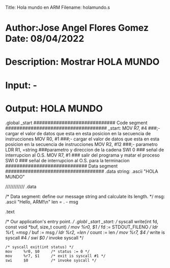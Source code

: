  Title: Hola mundo en ARM					Filename: holamundo.s
# Author:Jose Angel Flores Gomez				Date: 08/04/2022
# Description: Mostrar HOLA MUNDO
# Input: -
# Output: HOLA MUNDO

.global _start
############################# Code segment ####################################
_start:
  MOV R7, #4 ###;- cargar el valor de datos que esta en esta posicion en la secuencia de instrucciones
  MOV R0, #1 ###;- cargar el valor de datos que esta en esta posicion en la secuencia de instrucciones
  MOV R2, #12 ###;- parametro
  LDR R1, =string ###parametro y direccion de la cadena
  SWI 0 ### señal de interrupcion al O.S.
  MOV R7, #1 ### salir del programa y matar el proceso
  SWI 0 ### señal de interrupcion al O.S. para la terminacion
############################# Data segment ###################################
  .data
string:
  .ascii "HOLA MUNDO"
  
 ////////////
 .data

/* Data segment: define our message string and calculate its length. */
msg:
    .ascii      "Hello, ARM!\n"
len = . - msg

.text

/* Our application's entry point. */
.globl _start
_start:
    /* syscall write(int fd, const void *buf, size_t count) */
    mov     %r0, $1     /* fd := STDOUT_FILENO */
    ldr     %r1, =msg   /* buf := msg */
    ldr     %r2, =len   /* count := len */
    mov     %r7, $4     /* write is syscall #4 */
    swi     $0          /* invoke syscall */

    /* syscall exit(int status) */
    mov     %r0, $0     /* status := 0 */
    mov     %r7, $1     /* exit is syscall #1 */
    swi     $0          /* invoke syscall */
